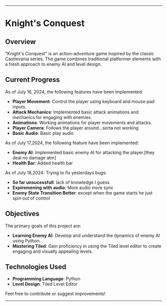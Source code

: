 ---

# Knight's Conquest

## Overview
"Knight's Conquest" is an action-adventure game inspired by the classic Castlevania series. The game combines traditional platformer elements with a fresh approach to enemy AI and level design.

## Current Progress
As of July 16, 2024, the following features have been implemented:
- **Player Movement**: Control the player using keyboard and mouse pad inputs.
- **Attack Mechanics**: Implemented basic attack animations and mechanics for engaging with enemies.
- **Animations**: Working animations for player movements and attacks.
- **Player Camera**: Follows the player around...sorta not working
- **Basic Audio**: Basic play audio

As of July 17,2024, the following feature have been implemented:
- **Enemy AI**: Implemented basic enemy AI for attacking the player.[they deal no damage atm]
- **Health Bar**: Added health bar

As of July 18,2024: Trying to fix yesterdays bugs:
- **So far unsucessfull**: lack of knowledge I guess
- **Expiremening with audio**: More audio more sync
- **Enemy State Transition Better**: except when the game starts he just spin out of control

## Objectives
The primary goals of this project are:
- **Learning Enemy AI**: Develop and understand the dynamics of enemy AI using Python.
- **Mastering Tiled**: Gain proficiency in using the Tiled level editor to create engaging and visually appealing levels.

## Technologies Used
- **Programming Language**: Python
- **Level Design**: Tiled Level Editor

Feel free to contribute or suggest improvements!

---